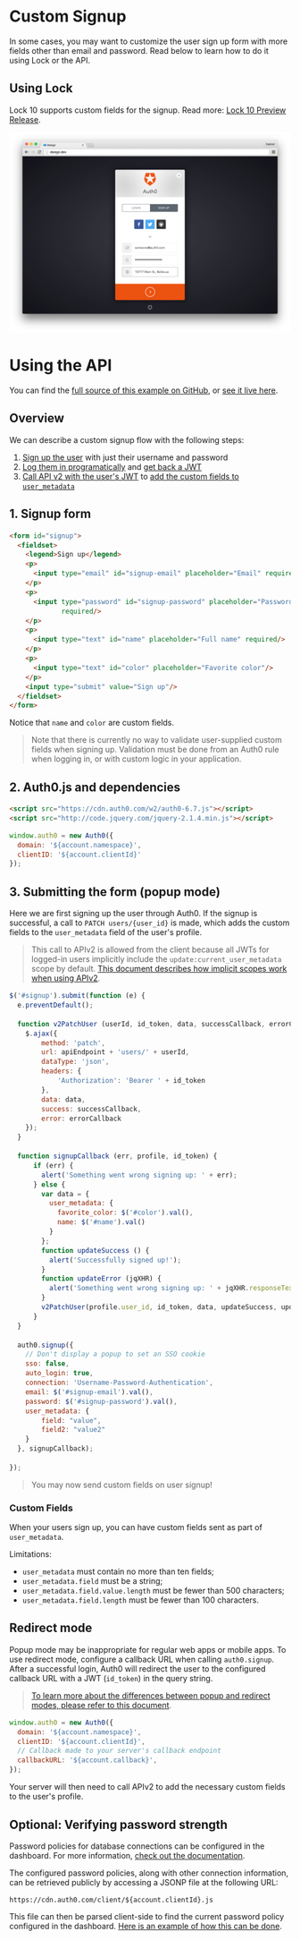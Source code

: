 # Custom Signup

In some cases, you may want to customize the user sign up form with more fields other than email and password. Read below to learn how to do it using Lock or the API.

## Using Lock

Lock 10 supports custom fields for the signup. Read more: [Lock 10 Preview Release](/libraries/lock/v10).

![custom signup fields](/media/articles/libraries/lock/v10/signupcustom.png)

# Using the API

You can find the [full source of this example on GitHub](https://github.com/auth0/auth0-custom-signup-apiv2-sample), or [see it live here](https://auth0.github.io/auth0-custom-signup-apiv2-sample/).

## Overview

We can describe a custom signup flow with the following steps:

1. [Sign up the user](/auth-api#!#post--dbconnections-signup) with just their username and password
2. [Log them in programatically](/auth-api#!#post--oauth-ro) and [get back a JWT](/scopes)
3. [Call API v2 with the user's JWT](/api/v2#!/Users/patch_users_by_id) to [add the custom fields to `user_metadata`](/api/v2/changes#user-metadata)

## 1. Signup form

```html
<form id="signup">
  <fieldset>
    <legend>Sign up</legend>
    <p>
      <input type="email" id="signup-email" placeholder="Email" required/>
    </p>
    <p>
      <input type="password" id="signup-password" placeholder="Password"
             required/>
    </p>
    <p>
      <input type="text" id="name" placeholder="Full name" required/>
    </p>
    <p>
      <input type="text" id="color" placeholder="Favorite color"/>
    </p>
    <input type="submit" value="Sign up"/>
  </fieldset>
</form>
```

Notice that `name` and `color` are custom fields.

> Note that there is currently no way to validate user-supplied custom fields when signing up.
Validation must be done from an Auth0 rule when logging in, or with custom logic in your application.

## 2. Auth0.js and dependencies

```html
<script src="https://cdn.auth0.com/w2/auth0-6.7.js"></script>
<script src="http://code.jquery.com/jquery-2.1.4.min.js"></script>
```

```js
window.auth0 = new Auth0({
  domain: '${account.namespace}',
  clientID: '${account.clientId}'
});
```

## 3. Submitting the form (popup mode)

Here we are first signing up the user through Auth0. If the signup is successful,
a call to `PATCH users/{user_id}` is made, which adds the custom fields to the
`user_metadata` field of the user's profile.

> This call to APIv2 is allowed from the client because all JWTs for logged-in
users implicitly include the `update:current_user_metadata` scope by default.
[This document describes how implicit scopes work when using APIv2](/api/v2/changes#scopes).

```js
$('#signup').submit(function (e) {
  e.preventDefault();

  function v2PatchUser (userId, id_token, data, successCallback, errorCallback) {
    $.ajax({
        method: 'patch',
        url: apiEndpoint + 'users/' + userId,
        dataType: 'json',
        headers: {
            'Authorization': 'Bearer ' + id_token
        },
        data: data,
        success: successCallback,
        error: errorCallback
    });
  }

  function signupCallback (err, profile, id_token) {
      if (err) {
        alert('Something went wrong signing up: ' + err);
      } else {
        var data = {
          user_metadata: {
            favorite_color: $('#color').val(),
            name: $('#name').val()
          }
        };
        function updateSuccess () {
          alert('Successfully signed up!');
        }
        function updateError (jqXHR) {
          alert('Something went wrong signing up: ' + jqXHR.responseText);
        }
        v2PatchUser(profile.user_id, id_token, data, updateSuccess, updateError);
      }
  }

  auth0.signup({
    // Don't display a popup to set an SSO cookie
    sso: false,
    auto_login: true,
    connection: 'Username-Password-Authentication',
    email: $('#signup-email').val(),
    password: $('#signup-password').val(),
    user_metadata: {
        field: "value",
        field2: "value2"
    }
  }, signupCallback);

});
```

> You may now send custom fields on user signup!

### Custom Fields

When your users sign up, you can have custom fields sent as part of `user_metadata`.

Limitations:
* `user_metadata` must contain no more than ten fields;
* `user_metadata.field` must be a string;
* `user_metadata.field.value.length` must be fewer than 500 characters;
* `user_metadata.field.length` must be fewer than 100 characters.

## Redirect mode

Popup mode may be inappropriate for regular web apps or mobile apps. To
use redirect mode, configure a callback URL when calling `auth0.signup`. After a
successful login, Auth0 will redirect the user to the configured callback URL
with a JWT (`id_token`) in the query string.

> [To learn more about the differences between popup and redirect modes,
please refer to this document](/libraries/lock/authentication-modes).

```js
window.auth0 = new Auth0({
  domain: '${account.namespace}',
  clientID: '${account.clientId}',
  // Callback made to your server's callback endpoint
  callbackURL: '${account.callback}',
});
```

Your server will then need to call APIv2 to add the necessary custom fields to
the user's profile.


## Optional: Verifying password strength

Password policies for database connections can be configured in the dashboard.
For more information, [check out the documentation](password-strength).

The configured password policies, along with other connection information, can be retrieved publicly by accessing a JSONP file at the following URL:

    https://cdn.auth0.com/client/${account.clientId}.js

This file can then be parsed client-side to find the current password policy configured in the dashboard.
[Here is an example of how this can be done](https://github.com/auth0/auth0-password-policy-sample).
